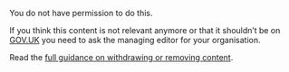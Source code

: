 You do not have permission to do this.

If you think this content is not relevant anymore or that it shouldn’t be on [GOV.UK](https://www.gov.uk) you need to ask the managing editor for your organisation.

Read the [full guidance on withdrawing or removing content](https://www.gov.uk/guidance/how-to-publish-on-gov-uk/unpublishing-and-archiving).
